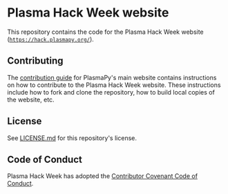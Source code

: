 # Plasma Hack Week website

This repository contains the code for the Plasma Hack Week website
([`https://hack.plasmapy.org/`](https://hack.plasmapy.org/)).

## Contributing

The [contribution
guide](./https://github.com/PlasmaPy/plasmapy.github.io/blob/src/CONTRIBUTING.md)
for PlasmaPy's main website contains instructions on how to contribute
to the Plasma Hack Week website.  These instructions include how to fork
and clone the repository, how to build local copies of the website, etc.

## License

See [LICENSE.md](./LICENSE.md) for this repository's license.

## Code of Conduct

Plasma Hack Week has adopted the [Contributor Covenant Code of
Conduct](https://www.contributor-covenant.org/version/2/0/code_of_conduct/).
